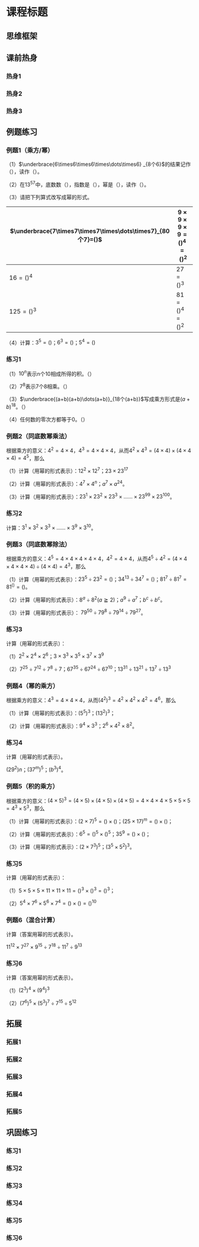 # 课程标题

## 思维框架



## 课前热身

### 热身1



### 热身2



### 热身3



## 例题练习

### 例题1（乘方/幂）

（1）$\underbrace{6\times6\times6\times\dots\times6} _{8个6}$的结果记作（），读作（）。

（2）在$13^{57}$中，底数数（），指数是（），幂是（），读作（）。

（3）请把下列算式改写成幂的形式。

| $\underbrace{7\times7\times7\times\dots\times7}_{80个7}=()$ | $9\times9\times9\times9=()^{4}=()^2$ |
| ----------------------------------------------------------- | ------------------------------------ |
| $16=()^4$                                                   | $27=()^3$                            |
| $125=()^3$                                                  | $81=()^4=()^2$                       |

（4）计算：$3^5=()$；$6^3=()$；$5^4=()$



### 练习1

（1）$10^n$表示n个10相成所得的积。（）

（2）$7^8$表示7个8相乘。（）

（3）$\underbrace{(a+b)(a+b)\dots(a+b)}_{18个(a+b)}$写成乘方形式是$(a+b)^{18}$。（）

（4）任何数的零次方都等于0。（）



### 例题2（同底数幂乘法）

根据乘方的意义：$4^2=4×4$，$4^3=4×4×4$，从而$4^2×4^3=(4×4)×(4×4×4)=4^5$，那么

（1）计算（用幂的形式表示）：$12^2×12^7$；$23×23^{17}$

（2）计算（用幂的形式表示）：$4^7×4^n$；$a^7×a^{24}$。

（3）计算（用幂的形式表示）：$23^1×23^2×23^3×……×23^{99}×23^{100}$。




### 练习2

计算：$3^1×3^2×3^3×……×3^9×3^{10}$。



### 例题3（同底数幂除法）

根据乘方的意义：$4^5=4×4×4×4×4$，$4^2=4×4$，从而$4^5÷4^2=(4×4×4×4×4)÷(4×4)=4^3$，那么

（1）计算（用幂的形式表示）：$23^5÷23^2=()$；$34^{13}÷34^7=()$；$81^7÷81^7=81^{()}=()$。

（2）计算（用幂的形式表示）：$8^a÷8^2(a≧2)$；$a^9÷a^7$；$b^c÷b^c$。

（3）计算（用幂的形式表示）： $79^{50}\div79^{8}\div79^{14}\div79^{27}$。



### 练习3

计算（用幂的形式表示）：

（1）$2^2×2^4×2^6$；$3\times3^3\times3^5\times3^7\times3^9$

（2）$7^{25}÷7^{12}÷7^8÷7$；$67^{35}\div67^{24}\div67^{10}$；$13^{31}\div13^{21}\div13^{7}\div13^{3}$



### 例题4（幂的乘方）

根据乘方的意义：$4^3=4×4×4$，从而$(4^2)^3=4^2×4^2×4^2=4^6$，那么

（1）计算（用幂的形式表示）：$(5^5)^3$；$(13^2)^3$；

（2）计算（用幂的形式表示）：$9^4×3^3$；$2^6×4^2×8^2$。



### 练习4

计算（用幂的形式表示）。

$(29^2)n$；$(37^m)^5$；$(b^3)^4$。



### 例题5（积的乘方）

根据乘方的意义：$(4\times5)^3=(4\times5)\times(4\times5)\times(4\times5)=4\times4\times4\times5\times5\times5=4^3\times5^3$，那么

（1）计算（用幂的形式表示）：$(2\times7)^5=()\times()$；$(25\times17)^m=()\times()$；

（2）计算（用幂的形式表示）：$6^5=()^5\times()^5$；$35^9=()\times()$；

（3）计算（用幂的形式表示）：$(2\times7^3)^5$；$(3^5\times5^2)^3$。



### 练习5

计算（用幂的形式表示）：

（1）$5\times5\times5\times11\times11\times11=()^3\times()^3=()^3$；

（2）$5^4\times7^6\times5^6\times7^4=()\times()=()^{10}$



### 例题6（混合计算）

计算（答案用幂的形式表示）。

$11^{12}\times7^{27}\times9^{15}\div7^{18}\div11^{7}\div9^{13}$



### 练习6

计算（答案用幂的形式表示）。

（1）$(2^3)^4\times(9^4)^3$

（2）$(7^6)^5\times(5^3)^7\div7^{15}\div5^{12}$



## 拓展

### 拓展1



### 拓展2



### 拓展3



### 拓展4



### 拓展5



## 巩固练习

### 练习1



### 练习2



### 练习3



### 练习4



### 练习5



### 练习6
